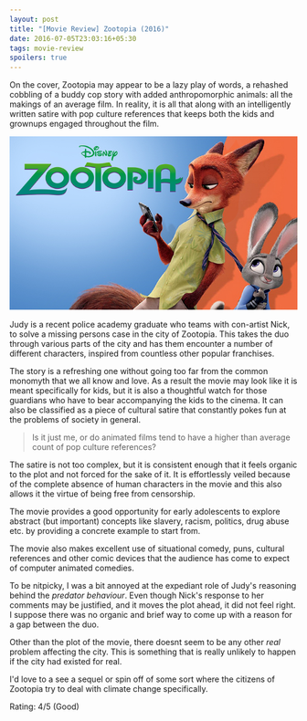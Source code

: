 ```yaml
---
layout: post
title: "[Movie Review] Zootopia (2016)"
date: 2016-07-05T23:03:16+05:30
tags: movie-review
spoilers: true
---
```


On the cover, Zootopia may appear to be a lazy play of words, a rehashed cobbling of a buddy cop story with added anthropomorphic animals: all the makings of an average film. 
In reality, it is all that along with an intelligently written satire with pop culture references that keeps both the kids and grownups engaged throughout the film.

![Zootopia (2016)](/img/movie-poster-zootopia-2016.jpg 'Zootopia (2016)')

Judy is a recent police academy graduate who teams with con-artist Nick, to solve a missing persons case in the city of Zootopia.
This takes the duo through various parts of the city and has them encounter a number of different characters, inspired from countless other popular franchises.

The story is a refreshing one without going too far from the common monomyth that we all know and love.
As a result the movie may look like it is meant specifically for kids, but it is also a thoughtful watch for those guardians who have to bear accompanying the kids to the cinema.
It can also be classified as a piece of cultural satire that constantly pokes fun at the problems of society in general.

> Is it just me, or do animated films tend to have a higher than average count of pop culture references?

The satire is not too complex, but it is consistent enough that it feels organic to the plot and not forced for the sake of it.
It is effortlessly veiled because of the complete absence of human characters in the movie and this also allows it the virtue of being free from censorship.

The movie provides a good opportunity for early adolescents to explore abstract (but important) concepts like slavery, racism, politics, drug abuse etc. by providing a concrete example to start from.

The movie also makes excellent use of situational comedy, puns, cultural references and other comic devices that the audience has come to expect of computer animated comedies.

To be nitpicky, I was a bit annoyed at the expediant role of Judy's reasoning behind the _predator behaviour_.
Even though Nick's response to her comments may be justified, and it moves the plot ahead, it did not feel right.
I suppose there was no organic and brief way to come up with a reason for a gap between the duo.

Other than the plot of the movie, there doesnt seem to be any other _real_ problem affecting the city.
This is something that is really unlikely to happen if the city had existed for real.

I'd love to a see a sequel or spin off of some sort where the citizens of Zootopia try to deal with climate change specifically.

Rating: 4/5 (Good)
